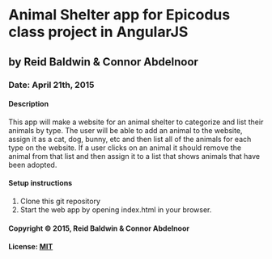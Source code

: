 # Animal Shelter app for Epicodus class project in AngularJS
## by Reid Baldwin & Connor Abdelnoor
### Date: April 21th, 2015
#### Description

This app will make a website for an animal shelter to categorize and list their animals by type. The user will be able to add an animal to the website, assign it as a cat, dog, bunny, etc and then list all of the animals for each type on the website. If a user clicks on an animal it should remove the animal from that list and then assign it to a list that shows animals that have been adopted.

#### Setup instructions
1. Clone this git repository
2. Start the web app by opening index.html in your browser.

#### Copyright © 2015, Reid Baldwin & Connor Abdelnoor

#### License: [MIT](https://github.com/twbs/bootstrap/blob/master/LICENSE)  
